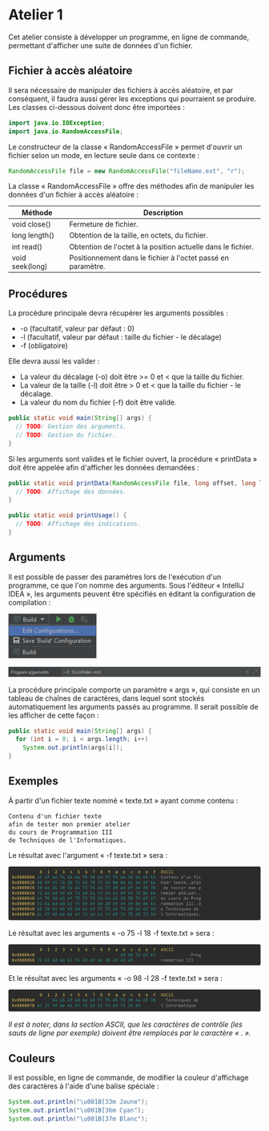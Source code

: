 # Atelier 1

Cet atelier consiste à développer un programme, en ligne de commande, permettant d'afficher une suite de données d'un fichier.

## Fichier à accès aléatoire

Il sera nécessaire de manipuler des fichiers à accès aléatoire, et par conséquent, il faudra aussi gérer les exceptions qui pourraient se produire. Les classes ci-dessous doivent donc être importées :

```java
import java.io.IOException;
import java.io.RandomAccessFile;
```

Le constructeur de la classe « RandomAccessFile » permet d'ouvrir un fichier selon un mode, en lecture seule dans ce contexte :

```java
RandomAccessFile file = new RandomAccessFile("fileName.ext", "r");
```

La classe « RandomAccessFile » offre des méthodes afin de manipuler les données d'un fichier à accès aléatoire :

Méthode         | Description
----------------|-------------------------------------------------------------
void close()    | Fermeture de fichier.
long length()   | Obtention de la taille, en octets, du fichier.
int read()      | Obtention de l'octet à la position actuelle dans le fichier.
void seek(long) | Positionnement dans le fichier à l'octet passé en paramètre.

## Procédures

La procédure principale devra récupérer les arguments possibles :

- -o (facultatif, valeur par défaut : 0)
- -l (facultatif, valeur par défaut : taille du fichier - le décalage)
- -f (obligatoire)

Elle devra aussi les valider :

- La valeur du décalage (-o) doit être >= 0 et < que la taille du fichier.
- La valeur de la taille (-l) doit être > 0 et < que la taille du fichier - le décalage.
- La valeur du nom du fichier (-f) doit être valide.

```java
public static void main(String[] args) {
  // TODO: Gestion des arguments.
  // TODO: Gestion du fichier.
}
```

Si les arguments sont valides et le fichier ouvert, la procédure « printData » doit être appelée afin d'afficher les données demandées :

```java
public static void printData(RandomAccessFile file, long offset, long length) throws IOException {
  // TODO: Affichage des données.
}
```

```java
public static void printUsage() {
  // TODO: Affichage des indications.
}
```

## Arguments

Il est possible de passer des paramètres lors de l'exécution d'un programme, ce que l'on nomme des arguments. Sous l'éditeur « IntelliJ IDEA », les arguments peuvent être spécifiés en éditant la configuration de compilation :

![Configuration](Images/IDEA/Configuration.png)

![Arguments](Images/IDEA/Arguments.png)

La procédure principale comporte un paramètre « args », qui consiste en un tableau de chaînes de caractères, dans lequel sont stockés automatiquement les arguments passés au programme. Il serait possible de les afficher de cette façon :

```java
public static void main(String[] args) {
  for (int i = 0; i < args.length; i++)
    System.out.println(args[i]);
}
```

## Exemples

À partir d'un fichier texte nommé « texte.txt » ayant comme contenu :

```
Contenu d'un fichier texte
afin de tester mon premier atelier
du cours de Programmation III
de Techniques de l'Informatiques.
```

Le résultat avec l'argument « -f texte.txt » sera :

![Arguments](Images/IDEA/Exemple1.png)

Le résultat avec les arguments « -o 75 -l 18 -f texte.txt » sera :

![Arguments](Images/IDEA/Exemple2.png)

Et le résultat avec les arguments « -o 98 -l 28 -f texte.txt » sera :

![Arguments](Images/IDEA/Exemple3.png)

*Il est à noter, dans la section ASCII, que les caractères de contrôle (les sauts de ligne par exemple) doivent être remplacés par le caractère « . ».*

## Couleurs

Il est possible, en ligne de commande, de modifier la couleur d'affichage des caractères à l'aide d'une balise spéciale :

```java
System.out.println("\u001B[33m Jaune");
System.out.println("\u001B[36m Cyan");
System.out.println("\u001B[37m Blanc");
```